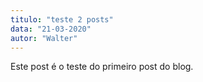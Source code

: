 ```yaml
---
titulo: "teste 2 posts"
data: "21-03-2020"
autor: "Walter"
---
```


Este post é o teste do primeiro post do blog.